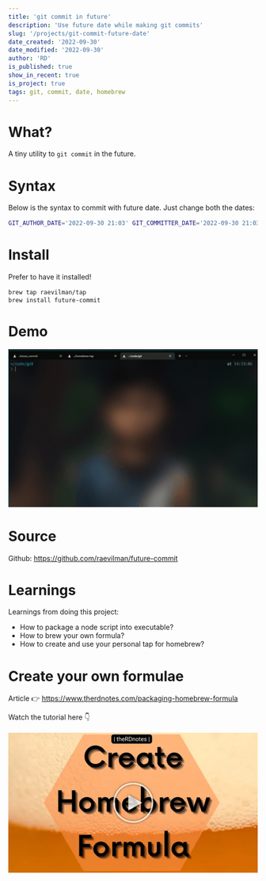 ```yaml
---
title: 'git commit in future'
description: 'Use future date while making git commits'
slug: '/projects/git-commit-future-date'
date_created: '2022-09-30'
date_modified: '2022-09-30'
author: 'RD'
is_published: true
show_in_recent: true
is_project: true
tags: git, commit, date, homebrew
---
```


# What?
A tiny utility to `git commit` in the future.  

# Syntax

Below is the syntax to commit with future date. Just change both the dates:  

```sh
GIT_AUTHOR_DATE='2022-09-30 21:03' GIT_COMMITTER_DATE='2022-09-30 21:03' git commit -m 'msg'
```

# Install

Prefer to have it installed!
```
brew tap raevilman/tap
brew install future-commit
```

# Demo

![](https://github.com/raevilman/future-commit/raw/master/assets/demo.gif)

# Source

Github: https://github.com/raevilman/future-commit


# Learnings
Learnings from doing this project:
- How to package a node script into executable?
- How to brew your own formula?
- How to create and use your personal tap for homebrew?

# Create your own formulae

Article 👉 https://www.therdnotes.com/packaging-homebrew-formula  

Watch the tutorial here 👇    
</br>
[![YouTube logo](../../misc/create-homebrew-formula-video-thumb.webp)](https://youtu.be/Oe0DOpG0GpQ)

